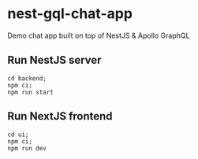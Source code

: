 # nest-gql-chat-app
Demo chat app built on top of NestJS &amp; Apollo GraphQL

## Run NestJS server
```
cd backend;
npm ci;
npm run start
```

## Run NextJS frontend
```
cd ui;
npm ci;
npm run dev
```
